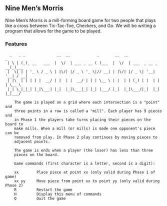 ## Nine Men’s Morris

Nine Men’s Morris is a mill-forming board game for two people that plays like a cross between Tic-Tac-Toe, Checkers, and Go. We will be writing a program that allows for the game to be played.

### Features
```
  _   _ _              __  __            _       __  __                 _
 | \ | (_)_ __   ___  |  \/  | ___ _ __ ( )___  |  \/  | ___  _ __ _ __(_)___
 |  \| | | '_ \ / _ \ | |\/| |/ _ \ '_ \|// __| | |\/| |/ _ \| '__| '__| / __|
 | |\  | | | | |  __/ | |  | |  __/ | | | \__ \ | |  | | (_) | |  | |  | \__ \
 |_| \_|_|_| |_|\___| |_|  |_|\___|_| |_| |___/ |_|  |_|\___/|_|  |_|  |_|___/

    The game is played on a grid where each intersection is a "point" and
    three points in a row is called a "mill". Each player has 9 pieces and
    in Phase 1 the players take turns placing their pieces on the board to
    make mills. When a mill (or mills) is made one opponent's piece can be
    removed from play. In Phase 2 play continues by moving pieces to
    adjacent points.

    The game is ends when a player (the loser) has less than three
    pieces on the board.

	Game commands (first character is a letter, second is a digit):

	xx        Place piece at point xx (only valid during Phase 1 of game)
	xx yy     Move piece from point xx to point yy (only valid during Phase 2)
	R         Restart the game
	H         Display this menu of commands
	Q         Quit the game
```